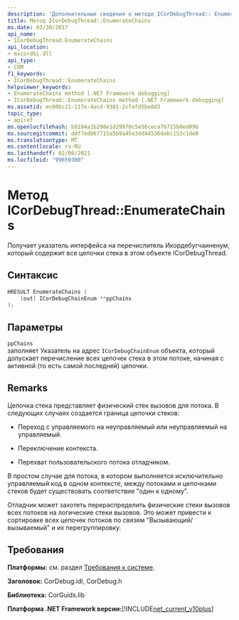 ```yaml
---
description: 'Дополнительные сведения о методе ICorDebugThread:: EnumerateChains'
title: Метод ICorDebugThread::EnumerateChains
ms.date: 03/30/2017
api_name:
- ICorDebugThread.EnumerateChains
api_location:
- mscordbi.dll
api_type:
- COM
f1_keywords:
- ICorDebugThread::EnumerateChains
helpviewer_keywords:
- EnumerateChains method [.NET Framework debugging]
- ICorDebugThread::EnumerateChains method [.NET Framework debugging]
ms.assetid: ec00bc21-117e-4acd-9301-2cfafd5be8d3
topic_type:
- apiref
ms.openlocfilehash: b9184a1b298e1d29970c5e56ceca76715b0ed096
ms.sourcegitcommit: ddf7edb67715a5b9a45e3dd44536dabc153c1de0
ms.translationtype: MT
ms.contentlocale: ru-RU
ms.lasthandoff: 02/06/2021
ms.locfileid: "99659300"
---
```

# <a name="icordebugthreadenumeratechains-method"></a>Метод ICorDebugThread::EnumerateChains

Получает указатель интерфейса на перечислитель Икордебугчаиненум, который содержит все цепочки стека в этом объекте ICorDebugThread.  
  
## <a name="syntax"></a>Синтаксис  
  
```cpp  
HRESULT EnumerateChains (  
    [out] ICorDebugChainEnum **ppChains  
);  
```  
  
## <a name="parameters"></a>Параметры  

 `ppChains`  
 заполняет Указатель на адрес `ICorDebugChainEnum` объекта, который допускает перечисление всех цепочек стека в этом потоке, начиная с активной (то есть самой последней) цепочки.  
  
## <a name="remarks"></a>Remarks  

 Цепочка стека представляет физический стек вызовов для потока. В следующих случаях создается граница цепочки стеков:  
  
- Переход с управляемого на неуправляемый или неуправляемый на управляемый.  
  
- Переключение контекста.  
  
- Перехват пользовательского потока отладчиком.  
  
 В простом случае для потока, в котором выполняется исключительно управляемый код в одном контексте, между потоками и цепочками стеков будет существовать соответствие "один к одному".  
  
 Отладчик может захотеть перераспределить физические стеки вызовов всех потоков на логические стеки вызовов. Это может привести к сортировке всех цепочек потоков по связям "Вызывающий/вызываемый" и их перегруппировку.  
  
## <a name="requirements"></a>Требования  

 **Платформы:** см. раздел [Требования к системе](../../get-started/system-requirements.md).  
  
 **Заголовок:** CorDebug.idl, CorDebug.h  
  
 **Библиотека:** CorGuids.lib  
  
 **Платформа .NET Framework версии:**[!INCLUDE[net_current_v10plus](../../../../includes/net-current-v10plus-md.md)]
